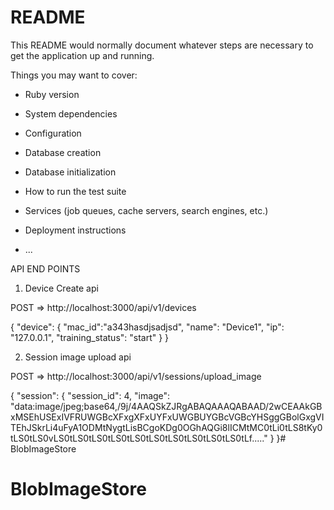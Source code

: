 # README

This README would normally document whatever steps are necessary to get the
application up and running.

Things you may want to cover:

* Ruby version

* System dependencies

* Configuration

* Database creation

* Database initialization

* How to run the test suite

* Services (job queues, cache servers, search engines, etc.)

* Deployment instructions

* ...

API END POINTS
1. Device Create api

  POST => http://localhost:3000/api/v1/devices

  {
    "device": {
      "mac_id":"a343hasdjsadjsd",
          "name": "Device1",
          "ip": "127.0.0.1",
          "training_status": "start"
    }
  }

2. Session image upload api

  POST => http://localhost:3000/api/v1/sessions/upload_image

  {
    "session": {
       "session_id": 4,
       "image": "data:image/jpeg;base64,/9j/4AAQSkZJRgABAQAAAQABAAD/2wCEAAkGBxMSEhUSExIVFRUWGBcXFxgXFxUYFxUWGBUYGBcVGBcYHSggGBolGxgVITEhJSkrLi4uFyA1ODMtNygtLisBCgoKDg0OGhAQGi8lICMtMC0tLi0tLS8tKy0tLS0tLS0vLS0tLS0tLS0tLS0tLS0tLS0tLS0tLS0tLS0tLS0tLf....."
    }
  }# BlobImageStore
# BlobImageStore
